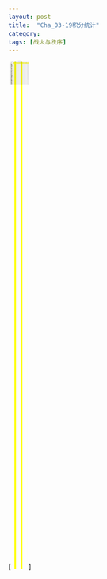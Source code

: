 ```yaml
---
layout: post
title:  "Cha_03-19积分统计"
category: 
tags: [战火与秩序]
---
```

[![Shadow](/media/files/2017/03/24/shadow.png)]


